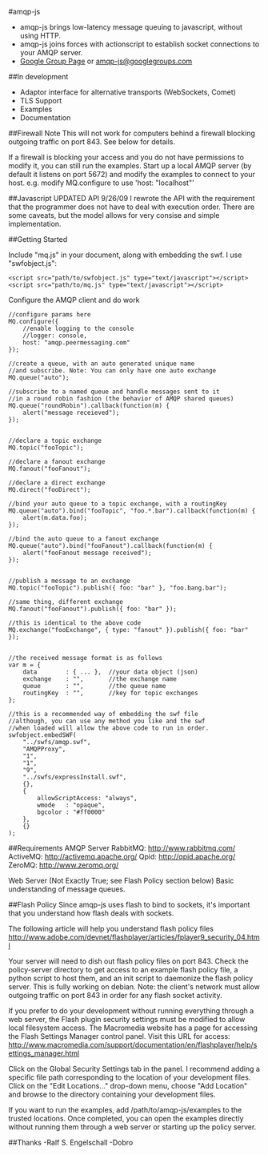 #amqp-js

* amqp-js brings low-latency message queuing to javascript, without using HTTP.
* amqp-js joins forces with actionscript to establish socket connections to your AMQP server.
* [Google Group Page](http://groups.google.com/group/amqp-js) or amqp-js@googlegroups.com

##In development
* Adaptor interface for alternative transports (WebSockets, Comet)
* TLS Support
* Examples
* Documentation

##Firewall Note
This will not work for computers behind a firewall blocking outgoing traffic on port 843.  See below for details.

If a firewall is blocking your access and you do not have permissions to modify it, you can still run the examples.
Start up a local AMQP server (by default it listens on port 5672) and modify the examples to connect to your host.
e.g. modify MQ.configure to use 'host: "localhost"'

##Javascript UPDATED API 9/26/09
I rewrote the API with the requirement that the
programmer does not have to deal with execution order.  There are some caveats,
but the model allows for very consise and simple implementation.


##Getting Started

Include "mq.js" in your document, along with embedding the swf.  I use "swfobject.js":

	<script src="path/to/swfobject.js" type="text/javascript"></script>
	<script src="path/to/mq.js" type="text/javascript"></script>

Configure the AMQP client and do work


	//configure params here
	MQ.configure({
		//enable logging to the console
		//logger: console,
		host: "amqp.peermessaging.com"
	});

	//create a queue, with an auto generated unique name
	//and subscribe. Note: You can only have one auto exchange
	MQ.queue("auto");

	//subscribe to a named queue and handle messages sent to it
	//in a round robin fashion (the behavior of AMQP shared queues)
	MQ.queue("roundRobin").callback(function(m) {
		alert("message receieved");
	});

	
	//declare a topic exchange
	MQ.topic("fooTopic");
	
	//declare a fanout exchange
	MQ.fanout("fooFanout");
	
	//declare a direct exchange
	MQ.direct("fooDirect");
	
	//bind your auto queue to a topic exchange, with a routingKey
	MQ.queue("auto").bind("fooTopic", "foo.*.bar").callback(function(m) {
		alert(m.data.foo);
	});
	
	//bind the auto queue to a fanout exchange
	MQ.queue("auto").bind("fooFanout").callback(function(m) {
		alert("fooFanout message received");
	});


	//publish a message to an exchange
	MQ.topic("fooTopic").publish({ foo: "bar" }, "foo.bang.bar");

	//same thing, different exchange
	MQ.fanout("fooFanout").publish({ foo: "bar" });
	
	//this is identical to the above code
	MQ.exchange("fooExchange", { type: "fanout" }).publish({ foo: "bar" });
	
	
	//the received message format is as follows
	var m = {
		data		: { ... }, 	//your data object (json)
		exchange	: "", 		//the exchange name
		queue		: "",		//the queue name
		routingKey	: "",		//key for topic exchanges
	};
	
	//this is a recommended way of embedding the swf file
	//although, you can use any method you like and the swf
	//when loaded will allow the above code to run in order.
	swfobject.embedSWF(
		"../swfs/amqp.swf",
		"AMQPProxy",
		"1",
		"1",
		"9",
		"../swfs/expressInstall.swf",
		{},
		{
			allowScriptAccess: "always",
			wmode	: "opaque",
			bgcolor	: "#ff0000"
		},
		{}
	);

##Requirements
AMQP Server
	RabbitMQ: http://www.rabbitmq.com/
	ActiveMQ: http://activemq.apache.org/
	Qpid: http://qpid.apache.org/
	ZeroMQ: http://www.zeromq.org/

Web Server (Not Exactly True; see Flash Policy section below)
Basic understanding of message queues.


##Flash Policy
Since amqp-js uses flash to bind to sockets, it's important that you understand how flash deals with sockets.

The following article will help you understand flash policy files
http://www.adobe.com/devnet/flashplayer/articles/fplayer9_security_04.html

Your server will need to dish out flash policy files on port 843.  Check the policy-server
directory to get access to an example flash policy file, a python script to host them,
and an init script to daemonize the flash policy server.  This is fully working on debian.
Note:  the client's network must allow outgoing traffic on port 843 in order for any flash
socket activity.

If you prefer to do your development without running everything through a web server, the Flash plugin security 
settings must be modified to allow local filesystem access. The Macromedia website has a page for accessing the
Flash Settings Manager control panel. Visit this URL for access:
http://www.macromedia.com/support/documentation/en/flashplayer/help/settings_manager.html

Click on the Global Security Settings tab in the panel. I recommend adding a specific file path
corresponding to the location of your development files. Click on the "Edit Locations..." drop-down menu,
choose "Add Location" and browse to the directory containing your development files.

If you want to run the examples, add /path/to/amqp-js/examples to the trusted locations. Once completed, you
can open the examples directly without running them through a web server or starting up the policy server.



##Thanks
-Ralf S. Engelschall
-Dobro